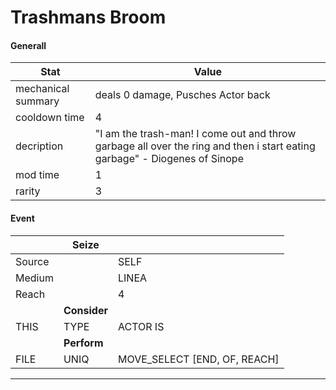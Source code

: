 

# **Trashmans Broom**


#### **Generall**
| Stat | Value | 
|  --  |  --  | 
| mechanical summary | deals 0 damage, Pusches Actor back | 
| cooldown time | 4 | 
| decription | "I am the trash-man! I come out and throw garbage all over the ring and then i start eating garbage" - Diogenes of Sinope | 
| mod time | 1 | 
| rarity | 3 | 



#### **Event**
|  | **Seize** |  | 
|  --  |  --  |  --  | 
| Source |  | SELF | 
| Medium |  | LINEA | 
| Reach |  | 4 | 
|  | **Consider** |  | 
| THIS | TYPE | ACTOR IS | 
|  | **Perform** |  | 
| FILE | UNIQ | MOVE_SELECT [END, OF, REACH] | 

-----

